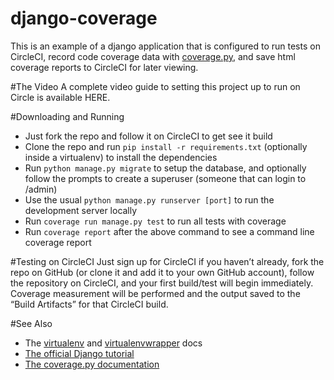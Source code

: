 django-coverage
===============

This is an example of a django application that is configured to run tests on CircleCI, record code coverage data with [coverage.py](http://nedbatchelder.com/code/coverage/), and save html coverage reports to CircleCI for later viewing.

#The Video
A complete video guide to setting this project up to run on Circle is available HERE.

#Downloading and Running
* Just fork the repo and follow it on CircleCI to get see it build
* Clone the repo and run `pip install -r requirements.txt` (optionally inside a virtualenv) to install the dependencies
* Run `python manage.py migrate` to setup the database, and optionally follow the prompts to create a superuser (someone that can login to /admin)
* Use the usual `python manage.py runserver [port]` to run the development server locally
* Run `coverage run manage.py test` to run all tests with coverage
* Run `coverage report` after the above command to see a command line coverage report

#Testing on CircleCI
Just sign up for CircleCI if you haven’t already, fork the repo on GitHub (or clone it and add it to your own GitHub account), follow the repository on CircleCI, and your first build/test will begin immediately. Coverage measurement will be performed and the output saved to the “Build Artifacts” for that CircleCI build.


#See Also
* The [virtualenv](http://virtualenv.readthedocs.org/en/latest/) and [virtualenvwrapper](http://virtualenvwrapper.readthedocs.org/en/latest/) docs
* [The official Django tutorial](https://docs.djangoproject.com/en/1.7/intro/tutorial01/)
* [The coverage.py documentation](http://nedbatchelder.com/code/coverage/)
